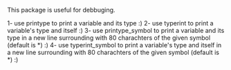 This package is useful for debbuging.

1- use printype to print a variable and its type :)
2- use typerint to print a variable's type and itself :)
3- use printype_symbol to print a variable and its type in a new line surrounding with 80 charachters of the given symbol (default is *) :)
4- use typerint_symbol to print a variable's type and itself in a new line surrounding with 80 charachters of the given symbol (default is *) :)
